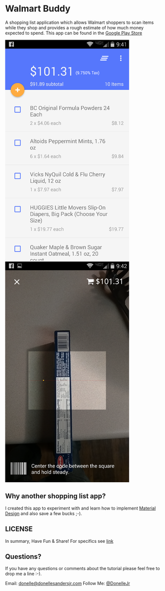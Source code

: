 # Walmart Buddy

A shopping list application which allows Walmart shoppers to scan items while they shop and provides a rough estimate of how much money expected to spend. This app can be found in the [Google Play Store](https://play.google.com/store/apps/details?id=com.donellesandersjr.walmartbuddy)

![image](screenshot/Screenshot_1.png)
![image](screenshot/Screenshot_2.png)

## Why another shopping list app?

I created this app to experiment with and learn how to implement [Material Design](http://www.google.com/design/spec/material-design/introduction.html) and also save a few bucks ;-). 

## LICENSE

In summary, Have Fun & Share! For specifics see [link](LICENSE)

## Questions?

If you have any questions or comments about the tutorial please feel free to drop me a line :-).

Email: <donelle@donellesandersjr.com>
Follow Me: [@DonelleJr](https://twitter.com/DonelleJr)